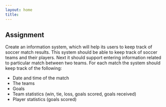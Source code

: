 ```yaml
---
layout: home
title: 
---
```


## Assignment

Create an information system, which will help its users to keep track of soccer match results. This system should be able to keep track of soccer teams and their players.
Next it should support entering information related to particular match between two teams. For each match the system should keep track of the following:

* Date and time of the match
* The teams
* Goals
* Team statistics (win, tie, loss, goals scored, goals received)
* Player statistics (goals scored)
